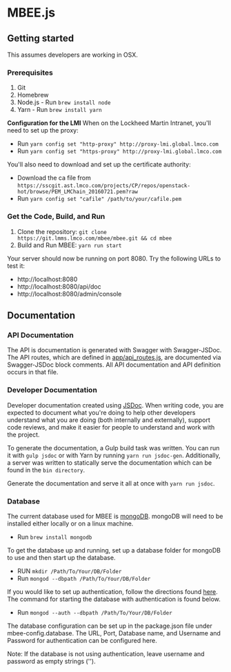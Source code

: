 # MBEE.js

## Getting started
This assumes developers are working in OSX.

### Prerequisites

1. Git
2. Homebrew
3. Node.js - Run `brew install node`
4. Yarn - Run `brew install yarn`

**Configuration for the LMI**
When on the Lockheed Martin Intranet, you'll need to set up the proxy:

- Run `yarn config set "http-proxy" http://proxy-lmi.global.lmco.com`
- Run `yarn config set "https-proxy" http://proxy-lmi.global.lmco.com`

You'll also need to download and set up the certificate authority:

- Download the ca file from `https://sscgit.ast.lmco.com/projects/CP/repos/openstack-hot/browse/PEM_LMChain_20160721.pem?raw`
- Run `yarn config set "cafile" /path/to/your/cafile.pem`

### Get the Code, Build, and Run 
1. Clone the repository: `git clone https://git.lmms.lmco.com/mbee/mbee.git && cd mbee`
1. Build and Run MBEE: `yarn run start`

Your server should now be running on port 8080. Try the following URLs to test 
it:

- http://localhost:8080
- http://localhost:8080/api/doc
- http://localhost:8080/admin/console


## Documentation

### API Documentation
The API is documentation is generated with Swagger with Swagger-JSDoc.
The API routes, which are defined in [app/api_routes.js](app/api_routes.js),
are documented via Swagger-JSDoc block comments. All API documentation and 
API definition occurs in that file.

### Developer Documentation 
Developer documentation created using [JSDoc](http://usejsdoc.org/). When
writing code, you are expected to document what you're doing to help other
developers understand what you are doing (both internally and externally), 
support code reviews, and make it easier for people to understand and work with
the project.

To generate the documentation, a Gulp build task was written. You can run it 
with `gulp jsdoc` or with Yarn by running `yarn run jsdoc-gen`. Additionally,
a server was written to statically serve the documentation which can be found
in the `bin directory`.

Generate the documentation and serve it all at once with `yarn run jsdoc`.

### Database
The current database used for MBEE is [mongoDB](https://www.mongodb.com/).
mongoDB will need to be installed either locally or on a linux machine.
- Run `brew install mongodb`

To get the database up and running, set up a database folder for mongoDB to use and then
start up the database.
- RUN `mkdir /Path/To/Your/DB/Folder`
- Run `mongod --dbpath /Path/To/Your/DB/Folder`

If you would like to set up authentication, follow the directions found 
[here](https://docs.mongodb.com/manual/tutorial/enable-authentication/).
The command for starting the database with authentication is found below.
- Run `mongod --auth --dbpath /Path/To/Your/DB/Folder`

The database configuration can be set up in the package.json file under mbee-config.database.
The URL, Port, Database name, and Username and Password for authentication can be configured here.

Note: If the database is not using authentication, leave username and password as empty strings ('').
